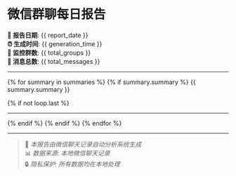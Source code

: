# 微信群聊每日报告

**📅 报告日期**: {{ report_date }}  
**⏰ 生成时间**: {{ generation_time }}  
**👥 监控群数**: {{ total_groups }}  
**💬 消息总数**: {{ total_messages }}

---

{% for summary in summaries %}
{% if summary.summary %}
{{ summary.summary }}

{% if not loop.last %}

---

{% endif %}
{% endif %}
{% endfor %}

---

> 🤖 *本报告由微信聊天记录自动分析系统生成*  
> 📊 *数据来源: 本地微信聊天记录*  
> 🔒 *隐私保护: 所有数据均在本地处理*